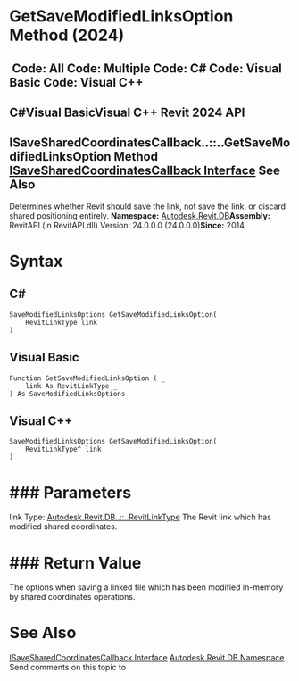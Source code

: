 # GetSaveModifiedLinksOption Method (2024)

﻿
 Code: All Code: Multiple Code: C# Code: Visual Basic Code: Visual C++   
---  
C#Visual BasicVisual C++
Revit 2024 API  
---  
ISaveSharedCoordinatesCallback..::..GetSaveModifiedLinksOption Method   
[ISaveSharedCoordinatesCallback Interface](ed4eac2a-d482-7760-2ae7-855611d09c46.md "ISaveSharedCoordinatesCallback Interface") See Also  
---  
Determines whether Revit should save the link, not save the link, or discard shared positioning entirely. 
**Namespace:** [Autodesk.Revit.DB](87546ba7-461b-c646-cbb1-2cb8f5bff8b2.md "Autodesk.Revit.DB Namespace")**Assembly:** RevitAPI (in RevitAPI.dll) Version: 24.0.0.0 (24.0.0.0)**Since:** 2014 
# Syntax
C#  
---  
```text
SaveModifiedLinksOptions GetSaveModifiedLinksOption(
	RevitLinkType link
)
```
  
Visual Basic  
---  
```text
Function GetSaveModifiedLinksOption ( _
	link As RevitLinkType _
) As SaveModifiedLinksOptions
```
  
Visual C++  
---  
```text
SaveModifiedLinksOptions GetSaveModifiedLinksOption(
	RevitLinkType^ link
)
```
  
# ### Parameters
link
    Type: [Autodesk.Revit.DB..::..RevitLinkType](2204a5ab-6476-df41-116d-23dbe3cb5407.md "RevitLinkType Class") The Revit link which has modified shared coordinates. 
# ### Return Value
The options when saving a linked file which has been modified in-memory by shared coordinates operations. 
# See Also
[ISaveSharedCoordinatesCallback Interface](ed4eac2a-d482-7760-2ae7-855611d09c46.md "ISaveSharedCoordinatesCallback Interface")
[Autodesk.Revit.DB Namespace](87546ba7-461b-c646-cbb1-2cb8f5bff8b2.md "Autodesk.Revit.DB Namespace")
Send comments on this topic to 